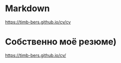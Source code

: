# Markdown
https://timb-bers.github.io/cv/cv

# Собственно моё резюме)
https://timb-bers.github.io/cv/
